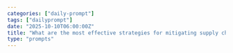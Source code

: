 ```yaml
---
categories: ["daily-prompt"]
tags: ["dailyprompt"]
date: "2025-10-10T06:00:00Z"
title: "What are the most effective strategies for mitigating supply chain risks in software development?"
type: "prompts"
---
```

